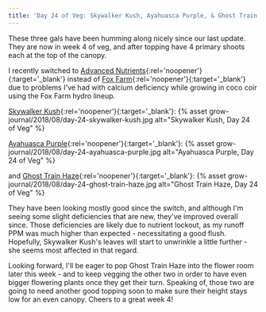 ```yaml
---
title: 'Day 24 of Veg: Skywalker Kush, Ayahuasca Purple, & Ghost Train Haze'
---
```


These three gals have been humming along nicely since our last update. They are
now in week 4 of veg, and after topping have 4 primary shoots each at the top
of the canopy.

I recently switched to
[Advanced Nutrients](https://www.advancednutrients.com/){:rel='noopener'}{:target='_blank'}
instead of
[Fox Farm](https://foxfarmfertilizer.com/){:rel='noopener'}{:target='_blank'}
due to problems I've had with calcium deficiency while growing in coco coir
using the Fox Farm hydro lineup.

[Skywalker Kush](https://dnagenetics.com/skywalker-kush.html){:rel='noopener'}{:target='_blank'}:
{% asset grow-journal/2018/08/day-24-skywalker-kush.jpg alt="Skywalker Kush, Day 24 of Veg" %}

[Ayahuasca Purple](https://www.barneysfarm.com/ayahuasca-purple-18){:rel='noopener'}{:target='_blank'}:
{% asset grow-journal/2018/08/day-24-ayahuasca-purple.jpg alt="Ayahuasca Purple, Day 24 of Veg" %}

and [Ghost Train Haze](http://www.raredanknessgenetics.com/Seeds/SATIVA/GhostTrainHaze1.htm){:rel='noopener'}{:target='_blank'}:
{% asset grow-journal/2018/08/day-24-ghost-train-haze.jpg alt="Ghost Train Haze, Day 24 of Veg" %}

They have been looking mostly good since the switch, and although I'm seeing
some slight deficiencies that are new, they've improved overall since. Those
deficiencies are likely due to nutrient lockout, as my runoff PPM was much
higher than expected - necessitating a good flush. Hopefully, Skywalker Kush's
leaves will start to unwrinkle a little further - she seems most affected in
that regard.

Looking forward, I'll be eager to pop Ghost Train Haze into the flower room
later this week - and to keep vegging the other two in order to have even bigger
flowering plants once they get their turn. Speaking of, those two are
going to need another good topping soon to make sure their height stays low for
an even canopy. Cheers to a great week 4!